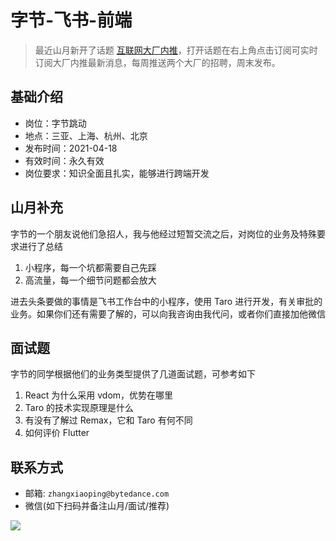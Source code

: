 # 字节-飞书-前端

> 最近山月新开了话题 [互联网大厂内推](https://mp.weixin.qq.com/mp/appmsgalbum?__biz=MzA3MzU0MjIzMA==&action=getalbum&album_id=1411740238032240644#wechat_redirect)，打开话题在右上角点击订阅可实时订阅大厂内推最新消息，每周推送两个大厂的招聘，周末发布。

## 基础介绍

+ 岗位：字节跳动
+ 地点：三亚、上海、杭州、北京
+ 发布时间：2021-04-18
+ 有效时间：永久有效
+ 岗位要求：知识全面且扎实，能够进行跨端开发

## 山月补充

字节的一个朋友说他们急招人，我与他经过短暂交流之后，对岗位的业务及特殊要求进行了总结

1. 小程序，每一个坑都需要自己先踩
1. 高流量，每一个细节问题都会放大

进去头条要做的事情是飞书工作台中的小程序，使用 Taro 进行开发，有关审批的业务。如果你们还有需要了解的，可以向我咨询由我代问，或者你们直接加他微信

## 面试题

字节的同学根据他们的业务类型提供了几道面试题，可参考如下

1. React 为什么采用 vdom，优势在哪里
1. Taro 的技术实现原理是什么
1. 有没有了解过 Remax，它和 Taro 有何不同
1. 如何评价 Flutter

## 联系方式

+ 邮箱: `zhangxiaoping@bytedance.com`
+ 微信(如下扫码并备注山月/面试/推荐)

![](https://cdn.jsdelivr.net/gh/shfshanyue/Daily-Question/infer/assets/we-shanyue.jpg)


